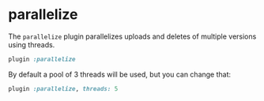 # parallelize

The `parallelize` plugin parallelizes uploads and deletes of multiple versions
using threads.

```rb
plugin :parallelize
```

By default a pool of 3 threads will be used, but you can change that:

```rb
plugin :parallelize, threads: 5
```
